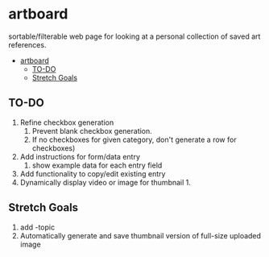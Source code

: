 # artboard

sortable/filterable web page for looking at a personal collection of saved art references. 

- [artboard](#artboard)
  - [TO-DO](#to-do)
  - [Stretch Goals](#stretch-goals)

## TO-DO
1. Refine checkbox generation
   1. Prevent blank checkbox generation. 
   2. If no checkboxes for given category, don't generate a row for checkboxes)
2. Add instructions for form/data entry
   1. show example data for each entry field
3. Add functionality to copy/edit existing entry
4. Dynamically display video or image for thumbnail
   1. 

## Stretch Goals
1. add -topic
2. Automatically generate and save thumbnail version of full-size uploaded image